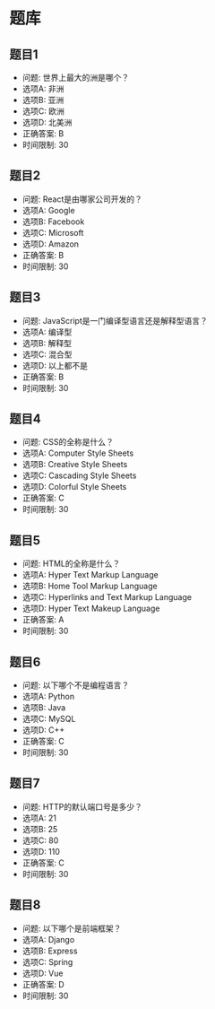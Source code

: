 # 题库

## 题目1
- 问题: 世界上最大的洲是哪个？
- 选项A: 非洲
- 选项B: 亚洲
- 选项C: 欧洲
- 选项D: 北美洲
- 正确答案: B
- 时间限制: 30

## 题目2
- 问题: React是由哪家公司开发的？
- 选项A: Google
- 选项B: Facebook
- 选项C: Microsoft
- 选项D: Amazon
- 正确答案: B
- 时间限制: 30

## 题目3
- 问题: JavaScript是一门编译型语言还是解释型语言？
- 选项A: 编译型
- 选项B: 解释型
- 选项C: 混合型
- 选项D: 以上都不是
- 正确答案: B
- 时间限制: 30

## 题目4
- 问题: CSS的全称是什么？
- 选项A: Computer Style Sheets
- 选项B: Creative Style Sheets
- 选项C: Cascading Style Sheets
- 选项D: Colorful Style Sheets
- 正确答案: C
- 时间限制: 30

## 题目5
- 问题: HTML的全称是什么？
- 选项A: Hyper Text Markup Language
- 选项B: Home Tool Markup Language
- 选项C: Hyperlinks and Text Markup Language
- 选项D: Hyper Text Makeup Language
- 正确答案: A
- 时间限制: 30

## 题目6
- 问题: 以下哪个不是编程语言？
- 选项A: Python
- 选项B: Java
- 选项C: MySQL
- 选项D: C++
- 正确答案: C
- 时间限制: 30

## 题目7
- 问题: HTTP的默认端口号是多少？
- 选项A: 21
- 选项B: 25
- 选项C: 80
- 选项D: 110
- 正确答案: C
- 时间限制: 30

## 题目8
- 问题: 以下哪个是前端框架？
- 选项A: Django
- 选项B: Express
- 选项C: Spring
- 选项D: Vue
- 正确答案: D
- 时间限制: 30
